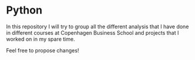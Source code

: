 # Python

In this repository I will try to group all the different analysis that I have done in different courses at Copenhagen Business School and projects that I worked on in my spare time.

Feel free to propose changes!
